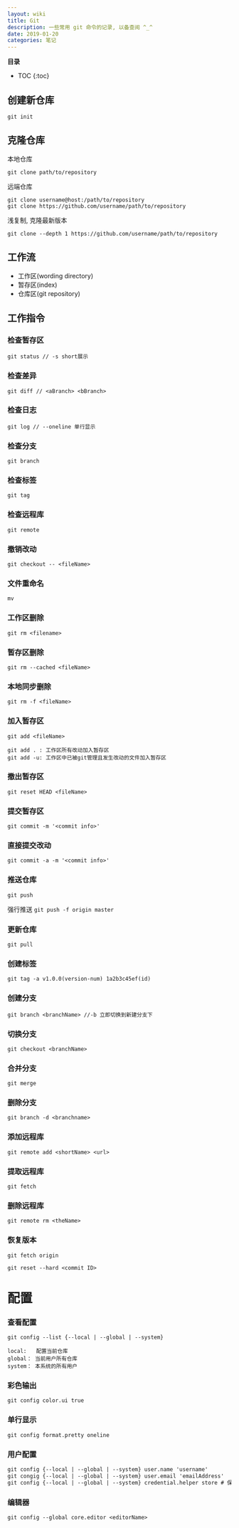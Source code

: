 ```yaml
---
layout: wiki
title: Git
description: 一些常用 git 命令的记录, 以备查阅 ^_^
date: 2019-01-20
categories: 笔记
---
```


**目录**

* TOC
{:toc}

## 创建新仓库

`git init`

## 克隆仓库

本地仓库

`git clone path/to/repository`

远端仓库

`git clone username@host:/path/to/repository`<br>
`git clone https://github.com/username/path/to/repository`

浅复制, 克隆最新版本

`git clone --depth 1 https://github.com/username/path/to/repository`

## 工作流

* 工作区(wording directory)
* 暂存区(index)
* 仓库区(git repository)

## 工作指令

### 检查暂存区

`git status // -s short展示`

### 检查差异

`git diff // <aBranch> <bBranch>`

### 检查日志

`git log // --oneline 单行显示`

### 检查分支

`git branch`

### 检查标签

`git tag`

### 检查远程库

`git remote`

### 撤销改动

`git checkout -- <fileName>`

### 文件重命名

`mv`

### 工作区删除

`git rm <filename>`

### 暂存区删除

`git rm --cached <fileName>`

### 本地同步删除

`git rm -f <fileName>`

### 加入暂存区

`git add <fileName>`

    git add . : 工作区所有改动加入暂存区
    git add -u: 工作区中已被git管理且发生改动的文件加入暂存区

### 撤出暂存区

`git reset HEAD <fileName>`

### 提交暂存区

`git commit -m '<commit info>'`

### 直接提交改动

`git commit -a -m '<commit info>'`

### 推送仓库

`git push`

强行推送 `git push -f origin master`

### 更新仓库

`git pull`

### 创建标签

`git tag -a v1.0.0(version-num) 1a2b3c45ef(id)`

### 创建分支

`git branch <branchName> //-b 立即切换到新建分支下`

### 切换分支

`git checkout <branchName>`

### 合并分支

`git merge`

### 删除分支

`git branch -d <branchname>`

### 添加远程库

`git remote add <shortName> <url>`

### 提取远程库

`git fetch`

### 删除远程库

`git remote rm <theName>`

### 恢复版本

`git fetch origin`

`git reset --hard <commit ID>`

# 配置

### 查看配置

`git config --list {--local | --global | --system}`

    local:   配置当前仓库
    global： 当前用户所有仓库
    system： 本系统的所有用户

### 彩色输出

`git config color.ui true`

### 单行显示

`git config format.pretty oneline`

### 用户配置

```markdown
git config {--local | --global | --system} user.name 'username'
git congig {--local | --global | --system} user.email 'emailAddress'
git config {--local | --global | --system} credential.helper store # 保存用户名密码
```

### 编辑器

`git config --global core.editor <editorName>`
